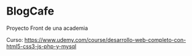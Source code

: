 # BlogCafe
 Proyecto Front de una academia
 
 Curso: 
 https://www.udemy.com/course/desarrollo-web-completo-con-html5-css3-js-php-y-mysql
